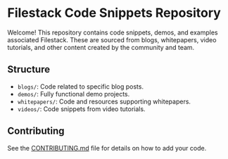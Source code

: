 # Filestack Code Snippets Repository

Welcome! This repository contains code snippets, demos, and examples associated Filestack. These are sourced from blogs, whitepapers, video tutorials, and other content created by the community and team.

## Structure
- `blogs/`: Code related to specific blog posts.
- `demos/`: Fully functional demo projects.
- `whitepapers/`: Code and resources supporting whitepapers.
- `videos/`: Code snippets from video tutorials.

## Contributing
See the [CONTRIBUTING.md](CONTRIBUTING.md) file for details on how to add your code.
